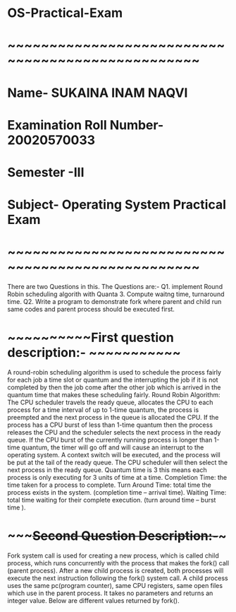 # OS-Practical-Exam
# ~~~~~~~~~~~~~~~~~~~~~~~~~~~~~~~~~~~~~~~~~~~~~~~~~
# Name- SUKAINA INAM NAQVI
# Examination Roll Number- 20020570033 
# Semester -III
# Subject- Operating System Practical Exam
# ~~~~~~~~~~~~~~~~~~~~~~~~~~~~~~~~~~~~~~~~~~~~~~~~~ 
There are two Questions in this. The Questions are:- 
Q1. implement Round Robin scheduling algorith with Quanta 3. Compute waitng time, turnaround time. 
Q2. Write a program to demonstrate fork where parent and child run same codes and parent process should be executed first. 
# ~~~~~~~~~~First question description:-  ~~~~~~~~~~~ 
A round-robin scheduling algorithm is used to schedule the process fairly for each job a time slot or quantum and the interrupting the job if it is not completed by then the job come after the other job which is arrived in the quantum time that makes these scheduling fairly. 
Round Robin Algorithm: The CPU scheduler travels the ready queue, allocates the CPU to each process for a time interval of up to 1-time quantum, the process is preempted and the next process in the queue is allocated the CPU.
If the process has a CPU burst of less than 1-time quantum then the process releases the CPU and the scheduler selects the next process in the ready queue. 
If the CPU burst of the currently running process is longer than 1-time quantum, the timer will go off and will cause an interrupt to the operating system. A context switch will be executed, and the process will be put at the tail of the ready queue.
The CPU scheduler will then select the next process in the ready queue. 
Quantum time is 3 this means each process is only executing for 3 units of time at a time. 
Completion Time: the time taken for a process to complete.
Turn Around Time: total time the process exists in the system. (completion time – arrival time).
Waiting Time: total time waiting for their complete execution. (turn around time – burst time ). 
# ~~~~~~~~~~~Second Question Description:-~~~~~~~~~ 
Fork system call is used for creating a new process, which is called child process, which runs concurrently with the process that makes the fork() call (parent process).
After a new child process is created, both processes will execute the next instruction following the fork() system call.
A child process uses the same pc(program counter), same CPU registers, same open files which use in the parent process. 
It takes no parameters and returns an integer value. Below are different values returned by fork().
